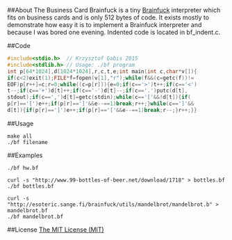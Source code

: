 ##About
The Business Card Brainfuck is a tiny [Brainfuck](http://en.wikipedia.org/wiki/Brainfuck) interpreter which fits on business cards and is only 512 bytes of code.
It exists mostly to demonstrate how easy it is to implement a Brainfuck interpreter and because I was bored one evening. Indented code is located in bf_indent.c.

##Code
```c
#include<stdio.h>  // Krzysztof Gabis 2015
#include<stdlib.h> // Usage: ./bf program
int p[64*1024],d[1024*1024],r,c,t,e;int main(int c,char*v[]){
if(c<2)exit(1);FILE*f=fopen(v[1],"r");while(f&&(c=getc(f))!=
EOF)p[r++]=c;r=0;while((c=p[r])){e=0;if(c=='>')t++;if(c=='<')
t--;if(c=='+')d[t]++;if(c=='-')d[t]--;if(c=='.')putc(d[t],
stdout);if(c==',')d[t]=getc(stdin);while(c=='['&&!d[t]){if(
p[r]=='[')e++;if(p[r]==']'&&e--==1)break;r++;}while(c==']'&&
d[t]){if(p[r]==']')e++;if(p[r]=='['&&e--==1)break;r--;}r++;}}

```

##Usage

```
make all
./bf filename
```

##Examples
```
./bf hw.bf
```
```
curl -s "http://www.99-bottles-of-beer.net/download/1718" > bottles.bf
./bf bottles.bf
```

```
curl -s "http://esoteric.sange.fi/brainfuck/utils/mandelbrot/mandelbrot.b" > mandelbrot.bf
./bf mandelbrot.bf
```

##License
[The MIT License (MIT)](http://opensource.org/licenses/mit-license.php)